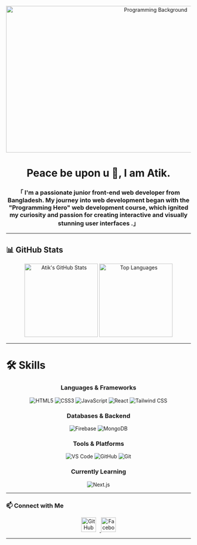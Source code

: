 <p align="center">
  <img width="800" height="400" src="https://i.ibb.co/Bj3tqnN/programming-background-collage-23-2149901789-1.jpg" alt="Programming Background">
</p>

<h1 align="center">Peace be upon u 👋, I am Atik.</h1>
<h3 align="center">「  I'm a passionate junior front-end web developer from Bangladesh. My journey into web development began with the "Programming Hero" web development course, which ignited my curiosity and passion for creating interactive and visually stunning user interfaces .」</h3>

---


## 📊 GitHub Stats

<p align="center">
  <img src="https://github-readme-stats.vercel.app/api?username=asadatik&show_icons=true&theme=radical&include_all_commits=true&count_private=true" alt="Atik's GitHub Stats" height="200"/>
  <img src="https://github-readme-stats.vercel.app/api/top-langs/?username=asadatik&layout=compact&theme=radical" alt="Top Languages" height="200"/>
</p>





---





# 🛠️ Skills

<h3 align="center">Languages & Frameworks</h3>
<p align="center">
  <img src="https://img.shields.io/badge/-HTML5-E34F26?style=for-the-badge&logo=html5&logoColor=white" alt="HTML5" />
  <img src="https://img.shields.io/badge/-CSS3-1572B6?style=for-the-badge&logo=css3&logoColor=white" alt="CSS3" />
  <img src="https://img.shields.io/badge/-JavaScript-F7DF1E?style=for-the-badge&logo=javascript&logoColor=333" alt="JavaScript" />
  <img src="https://img.shields.io/badge/-React-61DAFB?style=for-the-badge&logo=react&logoColor=333" alt="React" />
  <img src="https://img.shields.io/badge/-Tailwind%20CSS-38B2AC?style=for-the-badge&logo=tailwind-css&logoColor=white" alt="Tailwind CSS" />
</p>

<h3 align="center">Databases & Backend</h3>
<p align="center">
  <img src="https://img.shields.io/badge/-Firebase-FFCA28?style=for-the-badge&logo=firebase&logoColor=white" alt="Firebase" />
  <img src="https://img.shields.io/badge/-MongoDB-47A248?style=for-the-badge&logo=mongodb&logoColor=white" alt="MongoDB" />
</p>

<h3 align="center">Tools & Platforms</h3>
<p align="center">
  <img src="https://img.shields.io/badge/-VS%20Code-007ACC?style=for-the-badge&logo=visual-studio-code&logoColor=white" alt="VS Code" />
  <img src="https://img.shields.io/badge/-GitHub-181717?style=for-the-badge&logo=github&logoColor=white" alt="GitHub" />
  <img src="https://img.shields.io/badge/-Git-F05032?style=for-the-badge&logo=git&logoColor=white" alt="Git" />
</p>

<h3 align="center">Currently Learning</h3>
<p align="center">
  <img src="https://img.shields.io/badge/-Next.js-000000?style=for-the-badge&logo=next.js&logoColor=white" alt="Next.js" />
</p>



---



### 📫 Connect with Me

<p align="center">
  <a href="https://github.com/asadatik">
    <img src="https://cdn.jsdelivr.net/npm/simple-icons@3.0.1/icons/github.svg" alt="GitHub" height="40" style="margin-right: 10px;">
  </a>
  <a href="https://www.facebook.com/profile.php?id=100085206032914">
    <img src="https://cdn.jsdelivr.net/npm/simple-icons@3.0.1/icons/facebook.svg" alt="Facebook" height="40">
  </a>
</p>

---






